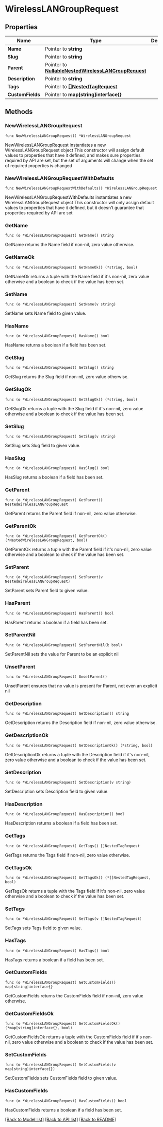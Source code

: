 # WirelessLANGroupRequest

## Properties

Name | Type | Description | Notes
------------ | ------------- | ------------- | -------------
**Name** | Pointer to **string** |  | [optional] 
**Slug** | Pointer to **string** |  | [optional] 
**Parent** | Pointer to [**NullableNestedWirelessLANGroupRequest**](NestedWirelessLANGroupRequest.md) |  | [optional] 
**Description** | Pointer to **string** |  | [optional] 
**Tags** | Pointer to [**[]NestedTagRequest**](NestedTagRequest.md) |  | [optional] 
**CustomFields** | Pointer to **map[string]interface{}** |  | [optional] 

## Methods

### NewWirelessLANGroupRequest

`func NewWirelessLANGroupRequest() *WirelessLANGroupRequest`

NewWirelessLANGroupRequest instantiates a new WirelessLANGroupRequest object
This constructor will assign default values to properties that have it defined,
and makes sure properties required by API are set, but the set of arguments
will change when the set of required properties is changed

### NewWirelessLANGroupRequestWithDefaults

`func NewWirelessLANGroupRequestWithDefaults() *WirelessLANGroupRequest`

NewWirelessLANGroupRequestWithDefaults instantiates a new WirelessLANGroupRequest object
This constructor will only assign default values to properties that have it defined,
but it doesn't guarantee that properties required by API are set

### GetName

`func (o *WirelessLANGroupRequest) GetName() string`

GetName returns the Name field if non-nil, zero value otherwise.

### GetNameOk

`func (o *WirelessLANGroupRequest) GetNameOk() (*string, bool)`

GetNameOk returns a tuple with the Name field if it's non-nil, zero value otherwise
and a boolean to check if the value has been set.

### SetName

`func (o *WirelessLANGroupRequest) SetName(v string)`

SetName sets Name field to given value.

### HasName

`func (o *WirelessLANGroupRequest) HasName() bool`

HasName returns a boolean if a field has been set.

### GetSlug

`func (o *WirelessLANGroupRequest) GetSlug() string`

GetSlug returns the Slug field if non-nil, zero value otherwise.

### GetSlugOk

`func (o *WirelessLANGroupRequest) GetSlugOk() (*string, bool)`

GetSlugOk returns a tuple with the Slug field if it's non-nil, zero value otherwise
and a boolean to check if the value has been set.

### SetSlug

`func (o *WirelessLANGroupRequest) SetSlug(v string)`

SetSlug sets Slug field to given value.

### HasSlug

`func (o *WirelessLANGroupRequest) HasSlug() bool`

HasSlug returns a boolean if a field has been set.

### GetParent

`func (o *WirelessLANGroupRequest) GetParent() NestedWirelessLANGroupRequest`

GetParent returns the Parent field if non-nil, zero value otherwise.

### GetParentOk

`func (o *WirelessLANGroupRequest) GetParentOk() (*NestedWirelessLANGroupRequest, bool)`

GetParentOk returns a tuple with the Parent field if it's non-nil, zero value otherwise
and a boolean to check if the value has been set.

### SetParent

`func (o *WirelessLANGroupRequest) SetParent(v NestedWirelessLANGroupRequest)`

SetParent sets Parent field to given value.

### HasParent

`func (o *WirelessLANGroupRequest) HasParent() bool`

HasParent returns a boolean if a field has been set.

### SetParentNil

`func (o *WirelessLANGroupRequest) SetParentNil(b bool)`

 SetParentNil sets the value for Parent to be an explicit nil

### UnsetParent
`func (o *WirelessLANGroupRequest) UnsetParent()`

UnsetParent ensures that no value is present for Parent, not even an explicit nil
### GetDescription

`func (o *WirelessLANGroupRequest) GetDescription() string`

GetDescription returns the Description field if non-nil, zero value otherwise.

### GetDescriptionOk

`func (o *WirelessLANGroupRequest) GetDescriptionOk() (*string, bool)`

GetDescriptionOk returns a tuple with the Description field if it's non-nil, zero value otherwise
and a boolean to check if the value has been set.

### SetDescription

`func (o *WirelessLANGroupRequest) SetDescription(v string)`

SetDescription sets Description field to given value.

### HasDescription

`func (o *WirelessLANGroupRequest) HasDescription() bool`

HasDescription returns a boolean if a field has been set.

### GetTags

`func (o *WirelessLANGroupRequest) GetTags() []NestedTagRequest`

GetTags returns the Tags field if non-nil, zero value otherwise.

### GetTagsOk

`func (o *WirelessLANGroupRequest) GetTagsOk() (*[]NestedTagRequest, bool)`

GetTagsOk returns a tuple with the Tags field if it's non-nil, zero value otherwise
and a boolean to check if the value has been set.

### SetTags

`func (o *WirelessLANGroupRequest) SetTags(v []NestedTagRequest)`

SetTags sets Tags field to given value.

### HasTags

`func (o *WirelessLANGroupRequest) HasTags() bool`

HasTags returns a boolean if a field has been set.

### GetCustomFields

`func (o *WirelessLANGroupRequest) GetCustomFields() map[string]interface{}`

GetCustomFields returns the CustomFields field if non-nil, zero value otherwise.

### GetCustomFieldsOk

`func (o *WirelessLANGroupRequest) GetCustomFieldsOk() (*map[string]interface{}, bool)`

GetCustomFieldsOk returns a tuple with the CustomFields field if it's non-nil, zero value otherwise
and a boolean to check if the value has been set.

### SetCustomFields

`func (o *WirelessLANGroupRequest) SetCustomFields(v map[string]interface{})`

SetCustomFields sets CustomFields field to given value.

### HasCustomFields

`func (o *WirelessLANGroupRequest) HasCustomFields() bool`

HasCustomFields returns a boolean if a field has been set.


[[Back to Model list]](../README.md#documentation-for-models) [[Back to API list]](../README.md#documentation-for-api-endpoints) [[Back to README]](../README.md)


